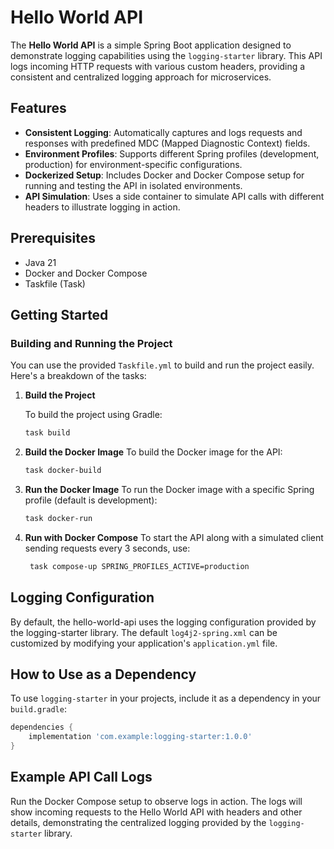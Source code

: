 # Hello World API

The **Hello World API** is a simple Spring Boot application designed to demonstrate logging capabilities using the `logging-starter` library. This API logs incoming HTTP requests with various custom headers, providing a consistent and centralized logging approach for microservices.

## Features

- **Consistent Logging**: Automatically captures and logs requests and responses with predefined MDC (Mapped Diagnostic Context) fields.
- **Environment Profiles**: Supports different Spring profiles (development, production) for environment-specific configurations.
- **Dockerized Setup**: Includes Docker and Docker Compose setup for running and testing the API in isolated environments.
- **API Simulation**: Uses a side container to simulate API calls with different headers to illustrate logging in action.

## Prerequisites

- Java 21
- Docker and Docker Compose
- Taskfile (Task)

## Getting Started

### Building and Running the Project

You can use the provided `Taskfile.yml` to build and run the project easily. Here's a breakdown of the tasks:

1. **Build the Project**

   To build the project using Gradle:

   ```bash
   task build
    ```
1. **Build the Docker Image**
   To build the Docker image for the API:

   ```bash
   task docker-build   
   ```

1. **Run the Docker Image**
   To run the Docker image with a specific Spring profile (default is development):

   ```bash
   task docker-run   
   ```

1. **Run with Docker Compose**
   To start the API along with a simulated client sending requests every 3 seconds, use:

   ```bash
    task compose-up SPRING_PROFILES_ACTIVE=production
   ```


## Logging Configuration
By default, the hello-world-api uses the logging configuration provided by the logging-starter library. The default `log4j2-spring.xml` can be customized by modifying your application's `application.yml` file.

## How to Use as a Dependency
To use `logging-starter` in your projects, include it as a dependency in your `build.gradle`:

```gradle
dependencies {
    implementation 'com.example:logging-starter:1.0.0'
}
```

## Example API Call Logs
Run the Docker Compose setup to observe logs in action. The logs will show incoming requests to the Hello World API with headers and other details, demonstrating the centralized logging provided by the `logging-starter` library.